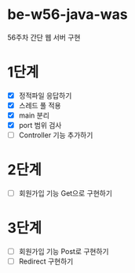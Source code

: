 # be-w56-java-was
56주차 간단 웹 서버 구현

# 1단계
- [x] 정적파일 응답하기
- [x] 스레드 풀 적용
- [x] main 분리
- [x] port 범위 검사
- [ ] Controller 기능 추가하기

# 2단계
- [ ] 회원가입 기능 Get으로 구현하기

# 3단계
- [ ] 회원가입 기능 Post로 구현하기
- [ ] Redirect 구현하기
